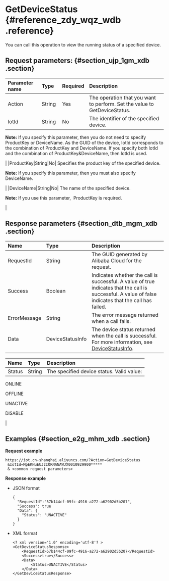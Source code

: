 # GetDeviceStatus {#reference_zdy_wqz_wdb .reference}

You can call this operation to view the running status of a specified device.

## Request parameters: {#section_ujp_1gm_xdb .section}

|Parameter name|Type|Required|Description |
|:-------------|:---|:-------|:-----------|
|Action|String |Yes |The operation that you want to perform. Set the value to GetDeviceStatus.|
|IotId|String|No| The identifier of the specified device.

 **Note:** If you specify this parameter, then you do not need to specify ProductKey or DeviceName. As the GUID of the device, IotId corresponds to the combination of ProductKey and DeviceName. If you specify both IotId and the combination of ProductKey&DeviceName, then IotId is used.

 |
|ProductKey|String|No| Specifies the product key of the specified device.

 **Note:** If you specify this parameter, then you must also specify DeviceName.

 |
|DeviceName|String|No| The name of the specified device.

 **Note:** If you use this parameter,  ProductKey is required.

 |

## Response parameters {#section_dtb_mgm_xdb .section}

|Name|Type|Description|
|:---|:---|:----------|
|RequestId|String|The GUID generated by Alibaba Cloud for the request.|
|Success|Boolean|Indicates whether the call is successful. A value of true indicates that the call is successful. A value of false indicates that the call has failed. |
|ErrorMessage|String|The error message returned when a call fails. |
|Data|DeviceStatusInfo|The device status returned when the call is successful. For more information, see [DeviceStatusInfo](#table_glr_1hm_xdb).|

|Name|Type|Description|
|:---|:---|:----------|
|Status|String| The specified device status. Valid value:

 ONLINE

 OFFLINE

 UNACTIVE

 DISABLE

 |

## Examples {#section_e2g_mhm_xdb .section}

**Request example**

```
https://iot.cn-shanghai.aliyuncs.com/?Action=GetDeviceStatus
 &IotId=MpEKNuEUJzIORNANAWJX0010929900*****
 & <common request parameters>
```

**Response example**

-   JSON format

    ```
    {
      "RequestId":"57b144cf-09fc-4916-a272-a62902d5b207",
      "Success": true
      "Data": {
        "Status": "UNACTIVE"
      } 
    }
    ```

-   XML format

    ```
    <? xml version='1.0' encoding='utf-8'? >
    <GetDeviceStatusResponse>
        <RequestId>57b144cf-09fc-4916-a272-a62902d5b207</RequestId>
        <Success>true</Success>
        <Data>
            <Status>UNACTIVE</Status>
        </Data>
    </GetDeviceStatusResponse>
    ```


